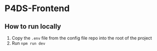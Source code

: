 # P4DS-Frontend

## How to run locally
1. Copy the `.env` file from the config file repo into the root of the project
2. Run `npm run dev`
